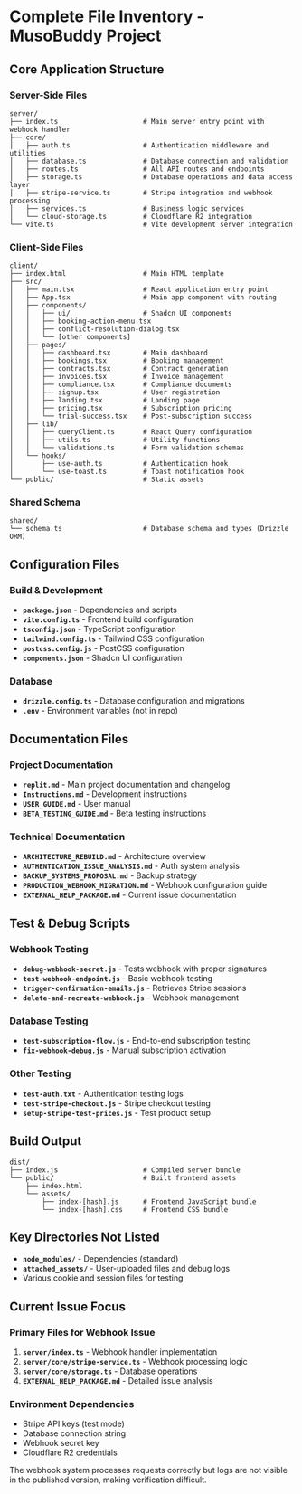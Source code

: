 # Complete File Inventory - MusoBuddy Project

## Core Application Structure

### Server-Side Files
```
server/
├── index.ts                     # Main server entry point with webhook handler
├── core/
│   ├── auth.ts                  # Authentication middleware and utilities
│   ├── database.ts              # Database connection and validation
│   ├── routes.ts                # All API routes and endpoints
│   ├── storage.ts               # Database operations and data access layer
│   ├── stripe-service.ts        # Stripe integration and webhook processing
│   ├── services.ts              # Business logic services
│   └── cloud-storage.ts         # Cloudflare R2 integration
└── vite.ts                      # Vite development server integration
```

### Client-Side Files
```
client/
├── index.html                   # Main HTML template
├── src/
│   ├── main.tsx                 # React application entry point
│   ├── App.tsx                  # Main app component with routing
│   ├── components/
│   │   ├── ui/                  # Shadcn UI components
│   │   ├── booking-action-menu.tsx
│   │   ├── conflict-resolution-dialog.tsx
│   │   └── [other components]
│   ├── pages/
│   │   ├── dashboard.tsx        # Main dashboard
│   │   ├── bookings.tsx         # Booking management
│   │   ├── contracts.tsx        # Contract generation
│   │   ├── invoices.tsx         # Invoice management
│   │   ├── compliance.tsx       # Compliance documents
│   │   ├── signup.tsx           # User registration
│   │   ├── landing.tsx          # Landing page
│   │   ├── pricing.tsx          # Subscription pricing
│   │   └── trial-success.tsx    # Post-subscription success
│   ├── lib/
│   │   ├── queryClient.ts       # React Query configuration
│   │   ├── utils.ts             # Utility functions
│   │   └── validations.ts       # Form validation schemas
│   └── hooks/
│       ├── use-auth.ts          # Authentication hook
│       └── use-toast.ts         # Toast notification hook
└── public/                      # Static assets
```

### Shared Schema
```
shared/
└── schema.ts                    # Database schema and types (Drizzle ORM)
```

## Configuration Files

### Build & Development
- **`package.json`** - Dependencies and scripts
- **`vite.config.ts`** - Frontend build configuration
- **`tsconfig.json`** - TypeScript configuration
- **`tailwind.config.ts`** - Tailwind CSS configuration
- **`postcss.config.js`** - PostCSS configuration
- **`components.json`** - Shadcn UI configuration

### Database
- **`drizzle.config.ts`** - Database configuration and migrations
- **`.env`** - Environment variables (not in repo)

## Documentation Files

### Project Documentation
- **`replit.md`** - Main project documentation and changelog
- **`Instructions.md`** - Development instructions
- **`USER_GUIDE.md`** - User manual
- **`BETA_TESTING_GUIDE.md`** - Beta testing instructions

### Technical Documentation
- **`ARCHITECTURE_REBUILD.md`** - Architecture overview
- **`AUTHENTICATION_ISSUE_ANALYSIS.md`** - Auth system analysis
- **`BACKUP_SYSTEMS_PROPOSAL.md`** - Backup strategy
- **`PRODUCTION_WEBHOOK_MIGRATION.md`** - Webhook configuration guide
- **`EXTERNAL_HELP_PACKAGE.md`** - Current issue documentation

## Test & Debug Scripts

### Webhook Testing
- **`debug-webhook-secret.js`** - Tests webhook with proper signatures
- **`test-webhook-endpoint.js`** - Basic webhook testing
- **`trigger-confirmation-emails.js`** - Retrieves Stripe sessions
- **`delete-and-recreate-webhook.js`** - Webhook management

### Database Testing  
- **`test-subscription-flow.js`** - End-to-end subscription testing
- **`fix-webhook-debug.js`** - Manual subscription activation

### Other Testing
- **`test-auth.txt`** - Authentication testing logs
- **`test-stripe-checkout.js`** - Stripe checkout testing
- **`setup-stripe-test-prices.js`** - Test product setup

## Build Output
```
dist/
├── index.js                     # Compiled server bundle
└── public/                      # Built frontend assets
    ├── index.html
    └── assets/
        ├── index-[hash].js      # Frontend JavaScript bundle
        └── index-[hash].css     # Frontend CSS bundle
```

## Key Directories Not Listed
- **`node_modules/`** - Dependencies (standard)
- **`attached_assets/`** - User-uploaded files and debug logs
- Various cookie and session files for testing

## Current Issue Focus

### Primary Files for Webhook Issue
1. **`server/index.ts`** - Webhook handler implementation
2. **`server/core/stripe-service.ts`** - Webhook processing logic
3. **`server/core/storage.ts`** - Database operations
4. **`EXTERNAL_HELP_PACKAGE.md`** - Detailed issue analysis

### Environment Dependencies
- Stripe API keys (test mode)
- Database connection string
- Webhook secret key
- Cloudflare R2 credentials

The webhook system processes requests correctly but logs are not visible in the published version, making verification difficult.